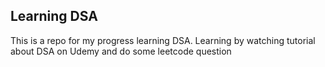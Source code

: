## Learning DSA

This is a repo for my progress learning DSA. Learning by watching tutorial about DSA on Udemy and do some leetcode question